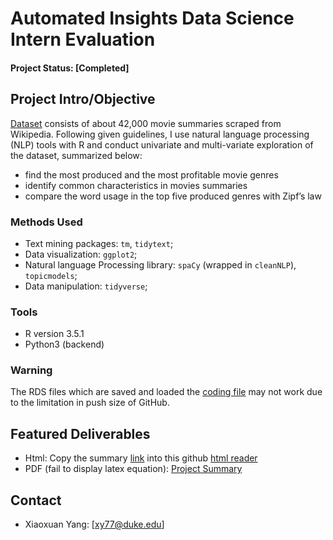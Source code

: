# Automated Insights Data Science Intern Evaluation

#### Project Status: [Completed]


## Project Intro/Objective
[Dataset](https://www.dropbox.com/s/ge8dsb56vv9ofd4/movie_data.csv) consists of about 42,000 movie summaries scraped from Wikipedia. Following given guidelines, I use natural language processing (NLP) tools with R and conduct univariate and multi-variate exploration of the dataset, summarized below:

* find the most produced and the most profitable movie genres
* identify common characteristics in movies summaries
* compare the word usage in the top five produced genres with Zipf’s law

### Methods Used
* Text mining packages: `tm`, `tidytext`;
* Data visualization: `ggplot2`;
* Natural language Processing library: `spaCy` (wrapped in `cleanNLP`), `topicmodels`;
* Data manipulation: `tidyverse`;

### Tools
* R version 3.5.1
* Python3 (backend)

### Warning
The RDS files which are saved and loaded the [coding file](https://github.com/xjessiex/AI_Internship_Evaluation/blob/master/AI_Internship_R_Code.Rmd) may not work due to the limitation in push size of GitHub.

## Featured Deliverables
* Html: Copy the summary [link](https://github.com/xjessiex/AI_Internship_Evaluation/blob/master/Project_Summary.html) into this github [html reader](http://htmlpreview.github.io/)
* PDF (fail to display latex equation): [Project Summary](https://github.com/xjessiex/AI_Internship_Evaluation/blob/master/Project_Summary_XY.pdf)

## Contact
* Xiaoxuan Yang: [xy77@duke.edu]

